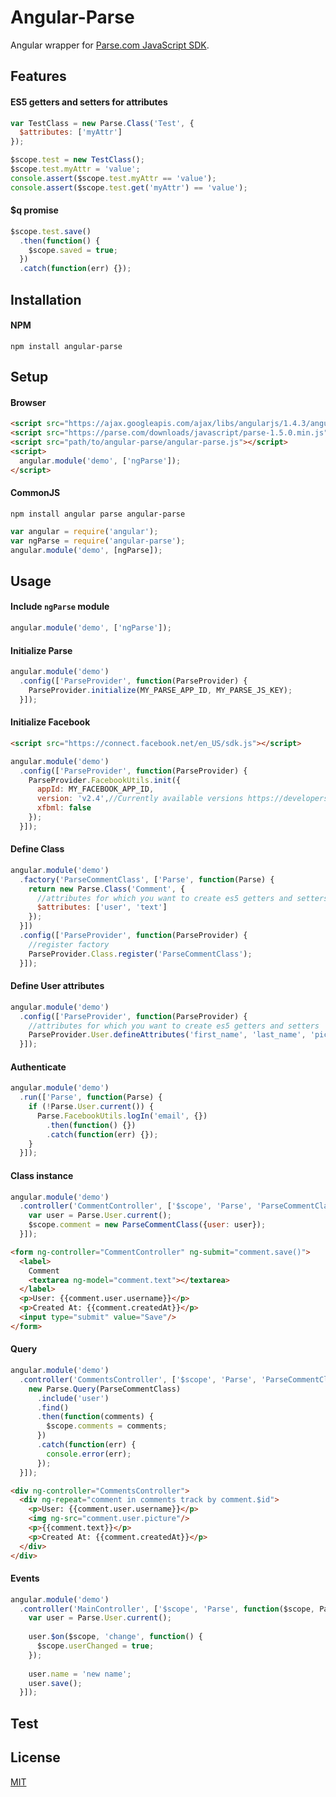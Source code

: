 # Angular-Parse
Angular wrapper for [Parse.com JavaScript SDK](https://parse.com/docs/js/guide).
## Features
#### ES5 getters and setters for attributes
```javascript
var TestClass = new Parse.Class('Test', {
  $attributes: ['myAttr']
});

$scope.test = new TestClass();
$scope.test.myAttr = 'value';
console.assert($scope.test.myAttr == 'value');
console.assert($scope.test.get('myAttr') == 'value');
```
#### $q promise
```javascript
$scope.test.save()
  .then(function() {
    $scope.saved = true;
  })
  .catch(function(err) {});
```
## Installation
#### NPM
`npm install angular-parse`
## Setup
#### Browser
```html
<script src="https://ajax.googleapis.com/ajax/libs/angularjs/1.4.3/angular.min.js"></script>
<script src="https://parse.com/downloads/javascript/parse-1.5.0.min.js"></script>
<script src="path/to/angular-parse/angular-parse.js"></script>
<script>
  angular.module('demo', ['ngParse']);
</script>
```
#### CommonJS
`npm install angular parse angular-parse`
```javascript
var angular = require('angular');
var ngParse = require('angular-parse');
angular.module('demo', [ngParse]);
```
## Usage
#### Include `ngParse` module
```javascript
angular.module('demo', ['ngParse']);
```
#### Initialize Parse
```javascript
angular.module('demo')
  .config(['ParseProvider', function(ParseProvider) {
    ParseProvider.initialize(MY_PARSE_APP_ID, MY_PARSE_JS_KEY);
  }]);
```
#### Initialize Facebook
```html
<script src="https://connect.facebook.net/en_US/sdk.js"></script>
```
```javascript
angular.module('demo')
  .config(['ParseProvider', function(ParseProvider) {
    ParseProvider.FacebookUtils.init({
      appId: MY_FACEBOOK_APP_ID,
      version: 'v2.4',//Currently available versions https://developers.facebook.com/docs/apps/changelog
      xfbml: false
    });
  }]);
```
#### Define Class
```javascript
angular.module('demo')
  .factory('ParseCommentClass', ['Parse', function(Parse) {
    return new Parse.Class('Comment', {
      //attributes for which you want to create es5 getters and setters
      $attributes: ['user', 'text']
    });
  }])
  .config(['ParseProvider', function(ParseProvider) {
    //register factory
    ParseProvider.Class.register('ParseCommentClass');
  }]);
```
#### Define User attributes
```javascript
angular.module('demo')
  .config(['ParseProvider', function(ParseProvider) {
    //attributes for which you want to create es5 getters and setters
    ParseProvider.User.defineAttributes('first_name', 'last_name', 'picture', 'comments');
  }]);
```
#### Authenticate
```javascript
angular.module('demo')
  .run(['Parse', function(Parse) {
    if (!Parse.User.current()) {
      Parse.FacebookUtils.logIn('email', {})
        .then(function() {})
        .catch(function(err) {});
    }
  }]);
```
#### Class instance
```javascript
angular.module('demo')
  .controller('CommentController', ['$scope', 'Parse', 'ParseCommentClass', function($scope, Parse, ParseCommentClass) {
    var user = Parse.User.current();
    $scope.comment = new ParseCommentClass({user: user});
  }]);
```
```html
<form ng-controller="CommentController" ng-submit="comment.save()">
  <label>
    Comment
    <textarea ng-model="comment.text"></textarea>
  </label>
  <p>User: {{comment.user.username}}</p>
  <p>Created At: {{comment.createdAt}}</p>
  <input type="submit" value="Save"/>
</form>
```
#### Query
```javascript
angular.module('demo')
  .controller('CommentsController', ['$scope', 'Parse', 'ParseCommentClass', function($scope, Parse, ParseCommentClass) {
    new Parse.Query(ParseCommentClass)
      .include('user')
      .find()
      .then(function(comments) {
        $scope.comments = comments;
      })
      .catch(function(err) {
        console.error(err);
      });
  }]);
```
```html
<div ng-controller="CommentsController">
  <div ng-repeat="comment in comments track by comment.$id">
    <p>User: {{comment.user.username}}</p>
    <img ng-src="comment.user.picture"/>
    <p>{{comment.text}}</p>
    <p>Created At: {{comment.createdAt}}</p>
  </div>
</div>
```
#### Events
```javascript
angular.module('demo')
  .controller('MainController', ['$scope', 'Parse', function($scope, Parse) {
    var user = Parse.User.current();
    
    user.$on($scope, 'change', function() {
      $scope.userChanged = true;
    });
    
    user.name = 'new name';
    user.save();
  }]);
```
## Test
## License
[MIT](https://raw.githubusercontent.com/ivnivnch/angular-parse/master/LICENSE)
